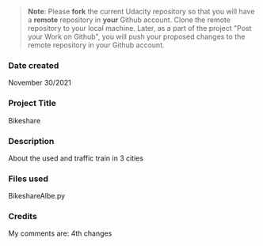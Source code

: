 >**Note**: Please **fork** the current Udacity repository so that you will have a **remote** repository in **your** Github account. Clone the remote repository to your local machine. Later, as a part of the project "Post your Work on Github", you will push your proposed changes to the remote repository in your Github account.

### Date created
November 30/2021

### Project Title
Bikeshare

### Description
About the used and traffic train in 3 cities

### Files used
BikeshareAlbe.py

### Credits

My comments are: 4th changes  

